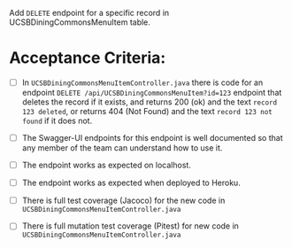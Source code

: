  Add `DELETE` endpoint for a specific record in UCSBDiningCommonsMenuItem table.

# Acceptance Criteria:

- [ ] In `UCSBDiningCommonsMenuItemController.java` there is code for an 
      endpoint `DELETE /api/UCSBDiningCommonsMenuItem?id=123` endpoint 
      that deletes the record if it exists, and returns 200 (ok) and 
      the text `record 123 deleted`, or returns 404 (Not Found) and
      the text `record 123 not found` if it does not.
- [ ] The Swagger-UI endpoints for this endpoint is well documented
      so that any member of the team can understand how to use it.
- [ ] The endpoint works as expected on localhost.
- [ ] The endpoint works as expected when deployed to Heroku.
- [ ] There is full test coverage (Jacoco) for the new code in 
      `UCSBDiningCommonsMenuItemController.java`
- [ ] There is full mutation test coverage (Pitest) for new code in
      `UCSBDiningCommonsMenuItemController.java`


